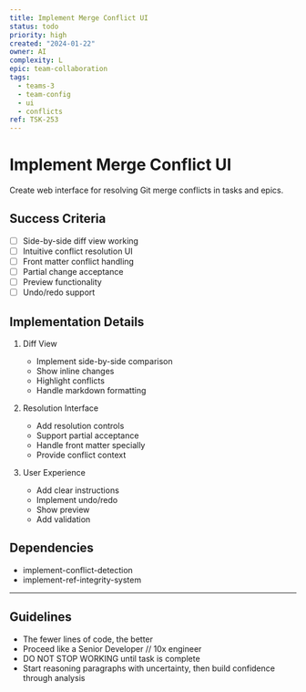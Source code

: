 ```yaml
---
title: Implement Merge Conflict UI
status: todo
priority: high
created: "2024-01-22"
owner: AI
complexity: L
epic: team-collaboration
tags:
  - teams-3
  - team-config
  - ui
  - conflicts
ref: TSK-253
---
```


# Implement Merge Conflict UI

Create web interface for resolving Git merge conflicts in tasks and epics.

## Success Criteria

- [ ] Side-by-side diff view working
- [ ] Intuitive conflict resolution UI
- [ ] Front matter conflict handling
- [ ] Partial change acceptance
- [ ] Preview functionality
- [ ] Undo/redo support

## Implementation Details

1. Diff View

   - Implement side-by-side comparison
   - Show inline changes
   - Highlight conflicts
   - Handle markdown formatting

2. Resolution Interface

   - Add resolution controls
   - Support partial acceptance
   - Handle front matter specially
   - Provide conflict context

3. User Experience
   - Add clear instructions
   - Implement undo/redo
   - Show preview
   - Add validation

## Dependencies

- implement-conflict-detection
- implement-ref-integrity-system

---

## Guidelines

- The fewer lines of code, the better
- Proceed like a Senior Developer // 10x engineer
- DO NOT STOP WORKING until task is complete
- Start reasoning paragraphs with uncertainty, then build confidence through analysis
